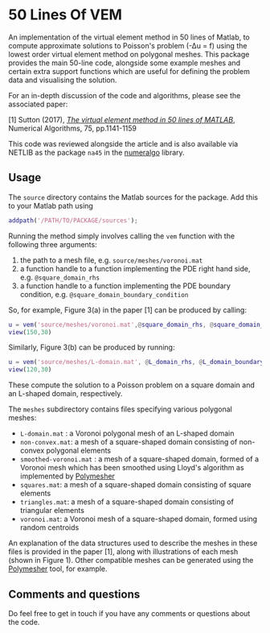 # 50 Lines Of VEM
An implementation of the virtual element method in 50 lines of Matlab, to compute approximate solutions to Poisson's problem (-∆u = f) using the lowest order virtual element method on polygonal meshes. This package provides the main 50-line code, alongside some example meshes and certain extra support functions which are useful for defining the problem data and visualising the solution.

For an in-depth discussion of the code and algorithms, please see the associated paper:

[1] Sutton (2017), [*The virtual element method in 50 lines of MATLAB*](https://link.springer.com/article/10.1007%2Fs11075-016-0235-3 "The virtual element method in 50 lines of MATLAB"), Numerical Algorithms, 75, pp.1141-1159

This code was reviewed alongside the article and is also available via NETLIB as the package `na45` in the [numeralgo](http://www.netlib.org/numeralgo/) library.

## Usage
The `source` directory contains the Matlab sources for the package. Add this to your Matlab path using
```MATLAB
addpath('/PATH/TO/PACKAGE/sources');
```
Running the method simply involves calling the `vem` function with the
following three arguments:
1. the path to a mesh file, e.g. `source/meshes/voronoi.mat`
2. a function handle to a function implementing the PDE right hand side, e.g. `@square_domain_rhs`
3. a function handle to a function implementing the PDE boundary condition, e.g. `@square_domain_boundary_condition`

So, for example, Figure 3(a) in the paper [1] can be produced by calling:

```MATLAB
u = vem('source/meshes/voronoi.mat',@square_domain_rhs, @square_domain_boundary_condition);
view(150,30)
```
Similarly, Figure 3(b) can be produced by running:

```MATLAB
u = vem('source/meshes/L-domain.mat', @L_domain_rhs, @L_domain_boundary_condition);
view(120,30)
```

These compute the solution to a Poisson problem on a square domain and an
L-shaped domain, respectively.

The `meshes` subdirectory contains files specifying various polygonal meshes:

- `L-domain.mat` : a Voronoi polygonal mesh of an L-shaped domain
- `non-convex.mat`: a mesh of a square-shaped domain consisting of non-convex polygonal elements
- `smoothed-voronoi.mat` : a mesh of a square-shaped domain, formed of a Voronoi mesh which has been smoothed using Lloyd's algorithm as implemented by [Polymesher](https://paulino.ce.gatech.edu/journal_papers/2012/SMO_12_PolyMesher.pdf)
- `squares.mat`: a mesh of a square-shaped domain consisting of square elements
- `triangles.mat`: a mesh of a square-shaped domain consisting of triangular elements
- `voronoi.mat`: a Voronoi mesh of a square-shaped domain, formed using random centroids

An explanation of the data structures used to describe the meshes in these
files is provided in the paper [1], along with illustrations of each mesh (shown in Figure 1). Other compatible meshes can be generated using the [Polymesher](https://paulino.ce.gatech.edu/journal_papers/2012/SMO_12_PolyMesher.pdf) tool, for example.

## Comments and questions
Do feel free to get in touch if you have any comments or questions about the code.


